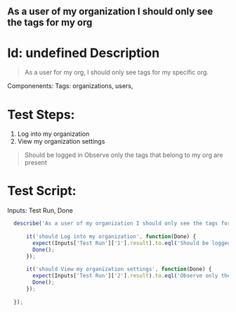 As a user of my organization I should only see the tags for my org
-----------

Id: undefined
Description
=============
> As a user for my org, I should only see tags for my specific org.

Componenents:
Tags: organizations, users, 

Test Steps:
=============
1. Log into my organization
2. View my organization settings
> Should be logged in
> Observe only the tags that belong to my org are present


Test Script:
=============

Inputs: Test Run, Done

```javascript
  describe('As a user of my organization I should only see the tags for my org', function(Inputs) {
    
      it('should Log into my organization', function(Done) {
        expect(Inputs['Test Run']['1'].result).to.eql('Should be logged in');
        Done();
      });
    
      it('should View my organization settings', function(Done) {
        expect(Inputs['Test Run']['2'].result).to.eql('Observe only the tags that belong to my org are present');
        Done();
      });
    
  });
```
